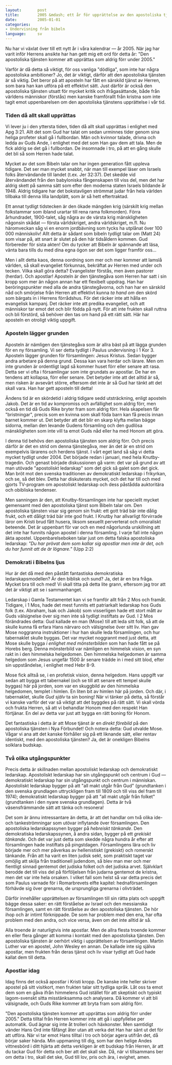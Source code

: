 ```yaml
---
layout:       post
title:        2005 &mdash; ett år för upprättelse av den apostoliska tjänsten
date:         2005-01-01
categories:
- Undervisning från bibeln
language:     sv
---
```

Nu har vi växlat över till ett nytt år i våra kalendrar &mdash; år 2005.  När jag har varit inför Herrens ansikte har han gett mig ett ord för detta år: "Den apostoliska tjänsten kommer att upprättas som aldrig förr under 2005."

Varför är då detta så viktigt, för oss vanliga "dödliga", som inte har några apostoliska ambitioner?  Jo, det är viktigt, därför att den apostoliska tjänsten är så viktig.  Det beror på att aposteln har fått en särskild tjänst av Herren, som bara han kan utföra på ett effektivt sätt.  Just därför är också den apostoliska tjänsten utsatt för mycket kritik och ifrågasättande, både från världens människor (förstås) men kanske framförallt från kristna som inte tagit emot uppenbarelsen om den apostoliska tjänstens upprättelse i vår tid.

### Tiden då allt skall upprättas

Vi lever ju i den yttersta tiden, tiden då allt skall upprättas i enlighet med Apg 3:21.  Allt det som Gud har talat om sedan urminnes tider genom sina heliga profeter skall gå i fullbordan.  Män och kvinnor talade, drivna och ledda av Guds Ande, i enlighet med det som Han gav dem att tala.  Men de fick aldrig se det gå i fullbordan.  De insomnade i tro, på att en gång skulle det bli så som Herren hade talat.

Mycket av det som Bibeln talar om har ingen generation fått uppleva tidigare.  Det ser man mycket snabbt, när man till exempel läser om Israels folks återvändande till landet (t.ex. Jer 32:37).  Det skedde vid återvändandet från den babyloniska fångenskapen till viss del, men det har aldrig skett på samma sätt som efter den moderna staten Israels bildande år 1948.  Aldrig tidigare har det bokstavligen strömmat judar från hela världen tillbaka till denna lilla landplätt, som är så hett eftertraktad.

Ett annat tydligt tidstecken är den ökade mängden krig (särskilt krig mellan folkstammar som ibland urartar till rena rama folkmorden).  Förra århundradet, 1900-talet, såg några av de värsta krig mänskligheten någonsin skådat &mdash; första världskriget, andra världskriget, m.fl.  Nu häromveckan såg vi en enorm jordbävning som tycks ha utplånat över 100 000 människoliv!  Allt detta är sådant som bibeln tydligt talar om (Matt 24) som visar på, att snart är slutet på den här tidsåldern kommen.  Gud förbereder för sista akten!  Om du tycker att Bibeln är spännande att läsa, vänta bara tills du med dina egna ögon ser det som ligger framför oss...

Men i allt detta kaos, denna oordning som mer och mer kommer att lamslå världen, så skall evangeliet förkunnas, bekräftat av Herren med under och tecken.  Vilka skall göra detta?  Evangelister förstås, men även pastorer (herdar).  Och apostlar!  Aposteln är den tjänstegåva som Herren har satt i sin kropp som mer än någon annan har ett flexibelt uppdrag.  Han har beröringspunkter med alla de andra tjänstegåvorna, och han har en särskild nåd och smörjelse från Herren att effektivt kunna <em>ta hand om</em> den skörd som bärgats in i Herrens förrådshus.  För det räcker inte att hålla en evangelisk kampanj.  Det räcker inte att predika evangeliet, och att människor tar emot det och blir födda på nytt.  För att inte frukten skall ruttna och bli förstörd, så behöver den tas om hand på ett rätt sätt.  Här har aposteln en otroligt viktig uppgift.

### Aposteln lägger grunden

Aposteln är nämligen den tjänstegåva som är allra bäst på att lägga grunden för en ny församling.  Vi ser detta tydligt i Paulus undervisning i 1 Kor 3.  Aposteln lägger grunden för församlingen: Jesus Kristus.  Sedan bygger andra arbetare på denna grund.  Dessa kan vara herdar och lärare.  Men om inte grunden är ordentligt lagd så kommer huset förr eller senare att rasa.  Detta ser vi ofta i församlingar som inte grundats av apostlar.  De har en tendens att kollapsa, förr eller senare.  Det betyder inte att det alltid är så, men risken är avsevärt större, eftersom det inte är så Gud har tänkt att det skall vara.  Han har gett aposteln till detta!

Ändens tid är en skördetid i aldrig tidigare sedd utsträckning, enligt aposteln Jakob.  Det är en tid av kompromiss och avfällighet som aldrig förr, men också en tid då Guds Rike bryter fram som aldrig förr.  Hela skapelsen får "bristningar", precis som en kvinna som skall föda barn kan få precis innan barnet kommer ut.  Det betyder att det blir en skarp klyfta mellan bägge sidorna, mellan den levande Gudens församling och den gudlösa mänskligheten som inte vill ta emot Guds nåd eller ha med Honom att göra.

I denna tid behövs den apostoliska tjänsten som aldrig förr.  Och precis därför är det en strid om denna tjänstegåva, mer än det är en strid om exempelvis lärarens och herdens tjänst.  I vårt eget land så såg vi detta mycket tydligt under 2004.  Det började redan i januari, med hela Knutby-tragedin.  Och genast började diskussionen gå varm: det var på grund av att man utövade "apostoliskt ledarskap" som det gick så galet som det gick.  Man bröt mot den svenska traditionen av demokratiskt ledarskap i frikyrkan, och se, så det blev.  Detta har diskuterats mycket, och det har till och med gjorts TV-program om apostoliskt ledarskap och dess påstådda auktoritära och obibliska tendenser.

Men sanningen är den, att Knutby-församlingen inte har speciellt mycket gemensamt med den apostoliska tjänst som Bibeln talar om.  Den apostoliska tjänsten visar sig genom sin frukt: ett gott träd bär inte dålig frukt, och ett dåligt träd bär inte god frukt.  I Knutby har allvarligt förvirrade läror om Kristi brud fått husera, liksom sexuellt perverterat och omoraliskt beteende.  Det är uppenbart för var och en med någorlunda urskillning att det inte har funnits någon apostel i denna församling.  I varje fall inte någon äkta apostel.  Uppenbarelseboken talar just om detta falska apostoliska ledarskap: <em>"Du har prövat dem som kallar sig apostlar men inte är det, och du har funnit att de är lögnare."</em> (Upp 2:2)

### Demokrati i Bibelns ljus

Hur är det då med den påstått fantastiska demokratiska ledarskapsmodellen?  Är den biblisk och sund?  Ja, det är en bra fråga.  Mycket bra till och med!  Vi skall titta på detta lite grann, eftersom jag tror att det är viktigt att se i sammanhanget.

Ledarskap i Gamla Testamentet kan vi se framför allt från 2 Mos och framåt.  Tidigare, i 1 Mos, hade det mest funnits ett patriarkalt ledarskap hos Guds folk (t.ex. Abraham, Isak och Jakob) som visserligen hade ett stort mått av Guds välsignelse över sig men inte så tydligt instiftats av Gud.  I 2 Mos förändrades detta: Gud kallade en man (Mose) till att leda sitt folk, så att de skulle kunna få erfara Hans närvaro och välsignelse över sitt liv.  Han gav Mose noggranna instruktioner i hur han skulle leda församlingen, och hur tabernaklet skulle byggas.  Det var mycket noggrannt med just detta, att Mose skulle bygga <em>i enlighet med mönsterbilden</em> som han hade fått se på Horebs berg.  Denna mönsterbild var nämligen en himmelsk vision, en syn rakt in i den himmelska helgedomen.  Den himmelska helgedomen är samma helgedom som Jesus ungefär 1500 år senare trädde in i med sitt blod, efter sin uppståndelse, i enlighet med Hebr 8-9.

Mose fick alltså se, i en profetisk vision, denna helgedom.  Hans uppgift var sedan att bygga ett tabernakel (och se till att senare ett tempel skulle byggas) här på jorden, som var en skuggbild av den himmelska helgedomen, templet i himlen.  En liten bit av himlen här på jorden.  Och där, i tabernaklet, skulle <em>Gud själv</em> ta sin boning!  När vi tänker på detta, så förstår vi kanske varför det var så viktigt att det byggdes på rätt sätt.  Vi skall vörda och frukta Herren, så att vi behandlar Honom med den respekt Han förtjänar.  En del av detta var just att bygga en rätt boning för Honom.

Det fantastiska i detta är att Mose tjänst är en <em>direkt förebild</em> på den apostoliska tjänsten i Nya Förbundet!  Och notera detta: Gud utvalde Mose.  Vågar vi ana att det kanske förhåller sig på ett liknande sätt, eller rentav identiskt, med den apostoliska tjänsten?  Ja, det är onekligen Bibelns solklara budskap.

### Två olika utgångspunkter

Precis detta är skillnaden mellan apostoliskt ledarskap och demokratiskt ledarskap.  Apostoliskt ledarskap har sin utgångspunkt och centrum i Gud &mdash; demokratiskt ledarskap har sin utgångspunkt och centrum i människan.  Apostoliskt ledarskap bygger på att "all makt utgår från Gud" (grundtanken i den svenska grundlagen uttryckligen fram till 1809 och till viss del fram till 1974); demokratiskt ledarskap bygger på att "all makt utgår från folket" (grundtanken i den nyare svenska grundlagen).  Detta är två väsensfrämmande sätt att tänka och resonera!

Det som är ännu intressantare än detta, är att det handlar om två olika ide- och tankeströmningar som utövar inflytande över församlingen.  Den apostoliska ledarskapssynen bygger på <em>hebreiskt tänkande</em>.  Den demokratiska ledarskapssynen, å andra sidan, bygger på ett <em>grekiskt tänkande</em>.  Och det var just detta som skedde några hundra år efter att församlingen hade instiftats på pingstdagen.  Församlingens lära och liv började mer och mer påverkas av hellenistiskt (grekiskt) och romerskt tänkande.  Från att ha varit en liten judisk sekt, som praktiskt taget var omöjlig att skilja från traditionell judendom, så blev man mer och mer fientligt sinnad gentemot det judiska folket och det judiska arvet.  Självklart berodde det till viss del på förföljelsen från judarna gentemot de kristna, men det var inte hela orsaken.  I vilket fall som helst så var detta precis det som Paulus varnade för i Romarbrevets elfte kapitel: hednaförsamlingen förhävde sig över grenarna, de ursprungliga grenarna i olivträdet.

Därför innehåller upprättelsen av församlingen till sin rätta plats och uppgift bägge dessa saker: en rätt förståelse av Israel och den messianska församlingen, samt en rätt förståelse av den apostoliska tjänsten.  De hör ihop och är intimt förknippade.  De som har problem med den ena, har ofta problem med den andra, och vice versa, även om det inte alltid är så.

Alla troende är naturligtvis inte apostlar.  Men de allra flesta troende kommer en eller flera gånger att komma i kontakt med den apostoliska tjänsten.  Den apostoliska tjänsten är oerhört viktig i upprättelsen av församlingen.  Martin Luther var en apostel, John Wesley en annan.  De kallade inte sig själva apostlar, men frukten från deras tjänst och liv visar tydligt att Gud hade kallat dem till detta.

### Apostlar idag

Idag finns det också apostlar i Kristi kropp.  De kanske inte heller skriver apostel på sitt visitkort, men frukten talar sitt tydliga språk.  Låt oss ta emot dem som en gåva ifrån himmelens Gud istället för att skeptiskt och typiskt lagom-svenskt sitta misstänksamma och analysera.  Då kommer vi att bli välsignade, och Guds Rike kommer att bryta fram som aldrig förr.

"Den apostoliska tjänsten kommer att upprättas som aldrig förr under 2005."  Detta tilltal från Herren kommer inte att gå i uppfyllelse per automatik.  Gud ägnar sig inte åt trolleri och häxkonster.  Men samtidigt vänder Hans Ord inte fåfängt åter utan att verka det Han har sänt ut det för att utföra.  När vi tar emot Hans tilltal i tro och börjar agera utifrån det, då börjar saker hända.  Min uppmaning till dig, som har den helige Andes vittnesbörd i ditt hjärta att detta verkligen är ett budskap från Herren, är att du tackar Gud för detta och ber att det skall ske.  Då, när vi tillsammans ber om detta i tro, skall det ske, Gud till lov, pris och ära, i evighet, amen.
